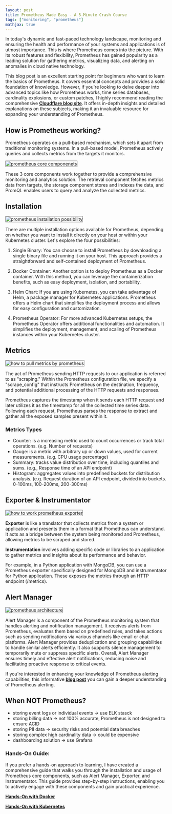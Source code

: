 ```yaml
---
layout: post
title: Prometheus Made Easy - A 5-Minute Crash Course
tags: ["monitoring", "prometheus"]
mathjax: true
---
```


In today's dynamic and fast-paced technology landscape, monitoring and ensuring the health and performance of your systems and applications is of utmost importance. This is where Prometheus comes into the picture. With its robust features and flexibility, Prometheus has gained popularity as a leading solution for gathering metrics, visualizing data, and alerting on anomalies in cloud native technology.

This blog post is an excellent starting point for beginners who want to learn the basics of Prometheus. It covers essential concepts and provides a solid foundation of knowledge. However, if you're looking to delve deeper into advanced topics like how Prometheus works, time series databases, cardinality explosions, or custom patches, I highly recommend reading the comprehensive <a href="https://blog.cloudflare.com/how-cloudflare-runs-prometheus-at-scale/" target="_blank"><b>Cloudflare blog site</b></a>. It offers in-depth insights and detailed explanations on these subjects, making it an invaluable resource for expanding your understanding of Prometheus.

## How is Prometheus working?
Prometheus operates on a pull-based mechanism, which sets it apart from traditional monitoring systems. In a pull-based model, Prometheus actively queries and collects metrics from the targets it monitors. 

<img src="/images/post-20230523/prom-core-components.png" alt="prometheus core componenets" style="border: 1px solid  gray;">

These 3 core components work together to provide a comprehensive monitoring and analytics solution. The retrieval component fetches metrics data from targets, the storage component stores and indexes the data, and PromQL enables users to query and analyze the collected metrics.


## Installation
<img src="/images/post-20230523/prom-install.png" alt="prometheus installation possibility" style="border: 1px solid  gray;">

There are multiple installation options available for Prometheus, depending on whether you want to install it directly on your host or within your Kubernetes cluster. Let's explore the four possibilities:

1. Single Binary: You can choose to install Prometheus by downloading a single binary file and running it on your host. This approach provides a straightforward and self-contained deployment of Prometheus.

2. Docker Container: Another option is to deploy Prometheus as a Docker container. With this method, you can leverage the containerization benefits, such as easy deployment, isolation, and portability.

3. Helm Chart: If you are using Kubernetes, you can take advantage of Helm, a package manager for Kubernetes applications. Prometheus offers a Helm chart that simplifies the deployment process and allows for easy configuration and customization.

4. Prometheus Operator: For more advanced Kubernetes setups, the Prometheus Operator offers additional functionalities and automation. It simplifies the deployment, management, and scaling of Prometheus instances within your Kubernetes cluster.


## Metrics
<img src="/images/post-20230523/prom-metrics.png" alt="how to pull metrics by prometheus" style="border: 1px solid  gray;">

The act of Prometheus sending HTTP requests to our application is referred to as "scraping." Within the Prometheus configuration file, we specify a "scrape_config" that instructs Prometheus on the destination, frequency, and potential additional processing of the HTTP requests and responses.

Prometheus captures the timestamp when it sends each HTTP request and later utilizes it as the timestamp for all the collected time series data. Following each request, Prometheus parses the response to extract and gather all the exposed samples present within it.

### Metrics Types
- Counter: is a increasing metric used to count occurrences or track total operations. (e.g. Number of requests)
- Gauge: is a metric with arbitrary up or down values, used for current measurements. (e.g. CPU usage percentage)
- Summary: tracks value distribution over time, including quantiles and sums. (e.g., Response time of an API endpoint) 
- Histogram: aggregates values into predefined buckets for distribution analysis. (e.g. Request duration of an API endpoint, divided into buckets. 0-100ms, 100-200ms, 200-300ms)

## Exporter & Instrumentator
<img src="/images/post-20230523/prom-exporter.png" alt="how to work prometheus exporter" style="border: 1px solid  gray;">

<b>Exporter</b> is like a translator that collects metrics from a system or application and presents them in a format that Prometheus can understand. It acts as a bridge between the system being monitored and Prometheus, allowing metrics to be scraped and stored.

<b>Instrumentation</b> involves adding specific code or libraries to an application to gather metrics and insights about its performance and behavior.

For example, in a Python application with MongoDB, you can use a Prometheus exporter specifically designed for MongoDB and instrumentator for Python application. These exposes the metrics through an HTTP endpoint (/metrics).

## Alert Manager
<img src="/images/post-20230523/prom-architecture.png" alt="prometheus architecture" style="border: 1px solid  gray;">

Alert Manager is a component of the Prometheus monitoring system that handles alerting and notification management. It receives alerts from Prometheus, evaluates them based on predefined rules, and takes actions such as sending notifications via various channels like email or chat platforms. Alert Manager provides deduplication and grouping capabilities to handle similar alerts efficiently. It also supports silence management to temporarily mute or suppress specific alerts. Overall, Alert Manager ensures timely and effective alert notifications, reducing noise and facilitating proactive response to critical events.

If you're interested in enhancing your knowledge of Prometheus alerting capabilities, this informative <a href="https://blog.cloudflare.com/monitoring-our-monitoring/" target="_blank"><b>blog post</b></a> you can gain a deeper understanding of Prometheus alerting.

## When NOT Prometheus?

- storing event logs or individual events -> use ELK stasck
- storing billing data -> not 100% accurate, Prometheus is not designed to ensure ACID 
- storing PII data -> security risks and potential data breaches
- storing complex high cardinality data -> could be expensive
- dashboarding solution -> use Grafana

### Hands-On Guide:
If you prefer a hands-on approach to learning, I have created a comprehensive guide that walks you through the installation and usage of Prometheus core components, such as Alert Manager, Exporter, and Instrumentator. This guide provides step-by-step instructions, enabling you to actively engage with these components and gain practical experience. 

<a href="https://github.com/yuyatinnefeld/prometheus/tree/main/simple-start" target="_blank"><b>Hands-On with Docker</b></a>

<a href="https://github.com/yuyatinnefeld/prometheus/tree/main/kubernetes" target="_blank"><b>Hands-On with Kubernetes</b></a>